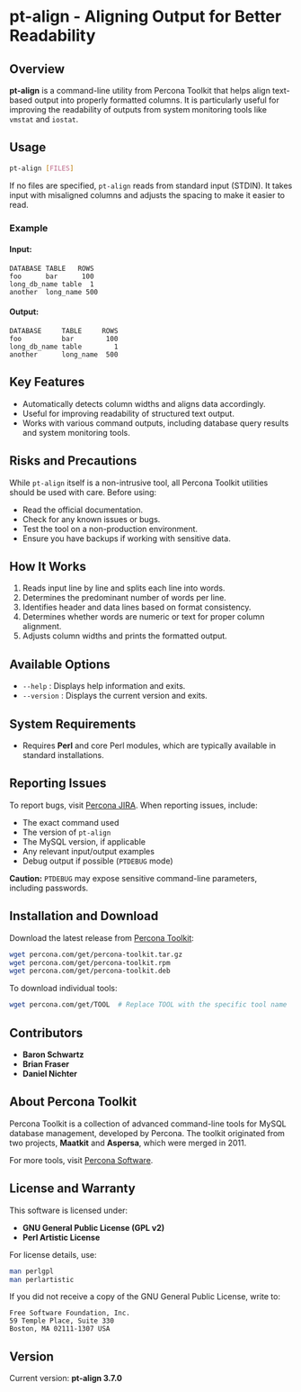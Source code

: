 # pt-align - Aligning Output for Better Readability

## Overview

**pt-align** is a command-line utility from Percona Toolkit that helps align text-based output into properly formatted columns. It is particularly useful for improving the readability of outputs from system monitoring tools like `vmstat` and `iostat`.

## Usage

```bash
pt-align [FILES]
```

If no files are specified, `pt-align` reads from standard input (STDIN). It takes input with misaligned columns and adjusts the spacing to make it easier to read. 

### Example

#### Input:
```
DATABASE TABLE   ROWS
foo      bar      100
long_db_name table  1
another  long_name 500
```

#### Output:
```
DATABASE     TABLE     ROWS
foo          bar        100
long_db_name table        1
another      long_name  500
```

## Key Features

- Automatically detects column widths and aligns data accordingly.
- Useful for improving readability of structured text output.
- Works with various command outputs, including database query results and system monitoring tools.

## Risks and Precautions

While `pt-align` itself is a non-intrusive tool, all Percona Toolkit utilities should be used with care. Before using:

- Read the official documentation.
- Check for any known issues or bugs.
- Test the tool on a non-production environment.
- Ensure you have backups if working with sensitive data.

## How It Works

1. Reads input line by line and splits each line into words.
2. Determines the predominant number of words per line.
3. Identifies header and data lines based on format consistency.
4. Determines whether words are numeric or text for proper column alignment.
5. Adjusts column widths and prints the formatted output.

## Available Options

- `--help` : Displays help information and exits.
- `--version` : Displays the current version and exits.

## System Requirements

- Requires **Perl** and core Perl modules, which are typically available in standard installations.

## Reporting Issues

To report bugs, visit [Percona JIRA](https://jira.percona.com/projects/PT). When reporting issues, include:

- The exact command used
- The version of `pt-align`
- The MySQL version, if applicable
- Any relevant input/output examples
- Debug output if possible (`PTDEBUG` mode)

**Caution:** `PTDEBUG` may expose sensitive command-line parameters, including passwords.

## Installation and Download

Download the latest release from [Percona Toolkit](http://www.percona.com/software/percona-toolkit/):

```bash
wget percona.com/get/percona-toolkit.tar.gz
wget percona.com/get/percona-toolkit.rpm
wget percona.com/get/percona-toolkit.deb
```

To download individual tools:
```bash
wget percona.com/get/TOOL  # Replace TOOL with the specific tool name
```

## Contributors

- **Baron Schwartz**
- **Brian Fraser**
- **Daniel Nichter**

## About Percona Toolkit

Percona Toolkit is a collection of advanced command-line tools for MySQL database management, developed by Percona. The toolkit originated from two projects, **Maatkit** and **Aspersa**, which were merged in 2011.

For more tools, visit [Percona Software](http://www.percona.com/software/).

## License and Warranty

This software is licensed under:
- **GNU General Public License (GPL v2)**
- **Perl Artistic License**

For license details, use:
```bash
man perlgpl
man perlartistic
```

If you did not receive a copy of the GNU General Public License, write to:
```
Free Software Foundation, Inc.
59 Temple Place, Suite 330
Boston, MA 02111-1307 USA
```

## Version

Current version: **pt-align 3.7.0**

